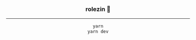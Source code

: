 <div align="center">
  <h3>rolezin 🍻</h3>
</div>

---

<div align="center">
  
```bash
yarn
yarn dev
```
  
</div>
